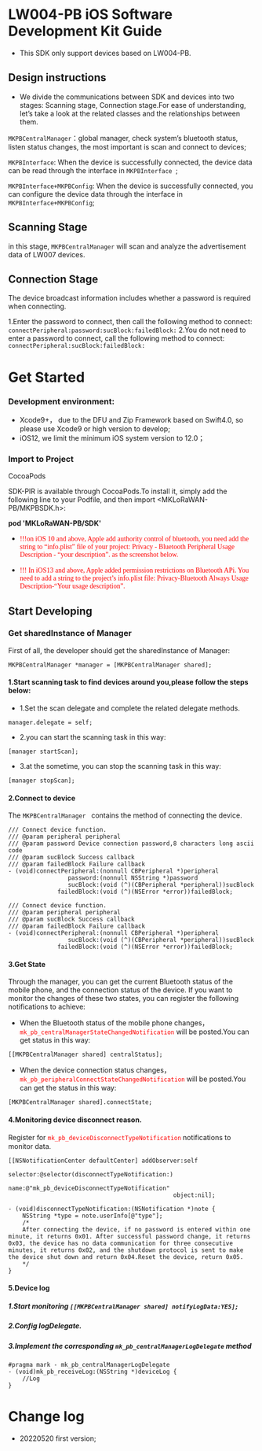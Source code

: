 # LW004-PB iOS Software Development Kit Guide

* This SDK only support devices based on LW004-PB.

## Design instructions

* We divide the communications between SDK and devices into two stages: Scanning stage, Connection stage.For ease of understanding, let’s take a look at the related classes and the relationships between them.

`MKPBCentralManager`：global manager, check system’s bluetooth status, listen status changes, the most important is scan and connect to devices;

`MKPBInterface`: When the device is successfully connected, the device data can be read through the interface in `MKPBInterface `;

`MKPBInterface+MKPBConfig`: When the device is successfully connected, you can configure the device data through the interface in `MKPBInterface+MKPBConfig`;


## Scanning Stage

in this stage, `MKPBCentralManager` will scan and analyze the advertisement data of LW007 devices.


## Connection Stage

The device broadcast information includes whether a password is required when connecting.

1.Enter the password to connect, then call the following method to connect:
`connectPeripheral:password:sucBlock:failedBlock:`
2.You do not need to enter a password to connect, call the following method to connect:
`connectPeripheral:sucBlock:failedBlock:`


# Get Started

### Development environment:

* Xcode9+， due to the DFU and Zip Framework based on Swift4.0, so please use Xcode9 or high version to develop;
* iOS12, we limit the minimum iOS system version to 12.0；

### Import to Project

CocoaPods

SDK-PIR is available through CocoaPods.To install it, simply add the following line to your Podfile, and then import <MKLoRaWAN-PB/MKPBSDK.h>:

**pod 'MKLoRaWAN-PB/SDK'**


* <font color=#FF0000 face="黑体">!!!on iOS 10 and above, Apple add authority control of bluetooth, you need add the string to “info.plist” file of your project: Privacy - Bluetooth Peripheral Usage Description - “your description”. as the screenshot below.</font>

*  <font color=#FF0000 face="黑体">!!! In iOS13 and above, Apple added permission restrictions on Bluetooth APi. You need to add a string to the project’s info.plist file: Privacy-Bluetooth Always Usage Description-“Your usage description”.</font>


## Start Developing

### Get sharedInstance of Manager

First of all, the developer should get the sharedInstance of Manager:

```
MKPBCentralManager *manager = [MKPBCentralManager shared];
```

#### 1.Start scanning task to find devices around you,please follow the steps below:

* 1.Set the scan delegate and complete the related delegate methods.

```
manager.delegate = self;
```

* 2.you can start the scanning task in this way:

```
[manager startScan];
```

* 3.at the sometime, you can stop the scanning task in this way:

```
[manager stopScan];
```

#### 2.Connect to device

The `MKPBCentralManager ` contains the method of connecting the device.

```
/// Connect device function.
/// @param peripheral peripheral
/// @param password Device connection password,8 characters long ascii code
/// @param sucBlock Success callback
/// @param failedBlock Failure callback
- (void)connectPeripheral:(nonnull CBPeripheral *)peripheral
                 password:(nonnull NSString *)password
                 sucBlock:(void (^)(CBPeripheral *peripheral))sucBlock
              failedBlock:(void (^)(NSError *error))failedBlock;
```

```
/// Connect device function.
/// @param peripheral peripheral
/// @param sucBlock Success callback
/// @param failedBlock Failure callback
- (void)connectPeripheral:(nonnull CBPeripheral *)peripheral
                 sucBlock:(void (^)(CBPeripheral *peripheral))sucBlock
              failedBlock:(void (^)(NSError *error))failedBlock;
```

#### 3.Get State

Through the manager, you can get the current Bluetooth status of the mobile phone, and the connection status of the device. If you want to monitor the changes of these two states, you can register the following notifications to achieve:

* When the Bluetooth status of the mobile phone changes，<font color=#FF0000 face="黑体">`mk_pb_centralManagerStateChangedNotification`</font> will be posted.You can get status in this way:

```
[[MKPBCentralManager shared] centralStatus];
```

* When the device connection status changes， <font color=#FF0000 face="黑体"> `mk_pb_peripheralConnectStateChangedNotification` </font> will be posted.You can get the status in this way:

```
[MKPBCentralManager shared].connectState;
```

#### 4.Monitoring device disconnect reason.

Register for <font color=#FF0000 face="黑体"> `mk_pb_deviceDisconnectTypeNotification` </font> notifications to monitor data.


```
[[NSNotificationCenter defaultCenter] addObserver:self
                                             selector:@selector(disconnectTypeNotification:)
                                                 name:@"mk_pb_deviceDisconnectTypeNotification"
                                               object:nil];

```

```
- (void)disconnectTypeNotification:(NSNotification *)note {
    NSString *type = note.userInfo[@"type"];
    /*
    After connecting the device, if no password is entered within one minute, it returns 0x01. After successful password change, it returns 0x03, the device has no data communication for three consecutive minutes, it returns 0x02, and the shutdown protocol is sent to make the device shut down and return 0x04.Reset the device, return 0x05.
    */
}
```

#### 5.Device log
##### 1.Start monitoring `[[MKPBCentralManager shared] notifyLogData:YES];`
##### 2.Config logDelegate.
##### 3.Implement the corresponding `mk_pb_centralManagerLogDelegate` method

```
#pragma mark - mk_pb_centralManagerLogDelegate
- (void)mk_pb_receiveLog:(NSString *)deviceLog {
    //Log
}
```


# Change log

* 20220520 first version;

